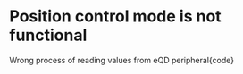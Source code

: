 # Position control mode is not functional
Wrong process of reading values from eQD peripheral{code}